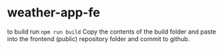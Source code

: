 # weather-app-fe

to build
run `npm run build`
Copy the contents of the build folder and paste into the frontend (public) repository folder and commit to github.
